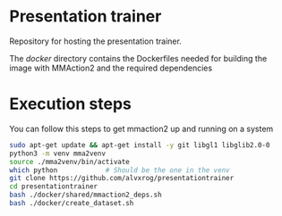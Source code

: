 # Presentation trainer
Repository for hosting the presentation trainer.

The *docker* directory contains the Dockerfiles needed for building the image with MMAction2 and the required dependencies

# Execution steps
You can follow this steps to get mmaction2 up and running on a system
```bash
sudo apt-get update && apt-get install -y git libgl1 libglib2.0-0
python3 -m venv mma2venv
source ./mma2venv/bin/activate
which python            # Should be the one in the venv
git clone https://github.com/alvxrog/presentationtrainer
cd presentationtrainer
bash ./docker/shared/mmaction2_deps.sh
bash ./docker/create_dataset.sh
```